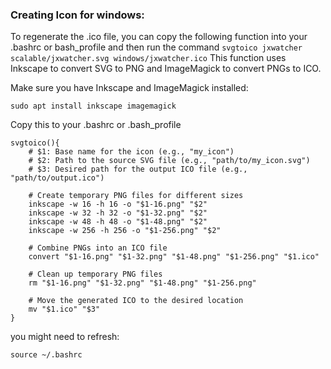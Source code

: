 


### Creating Icon for windows:

To regenerate the .ico file, you can copy the following function into your .bashrc or bash_profile
and then run the command `svgtoico jxwatcher scalable/jxwatcher.svg windows/jxwatcher.ico`
This function uses Inkscape to convert SVG to PNG and ImageMagick to convert PNGs to ICO.

Make sure you have Inkscape and ImageMagick installed:
```
sudo apt install inkscape imagemagick  
```

Copy this to your .bashrc or .bash_profile

```
svgtoico(){
    # $1: Base name for the icon (e.g., "my_icon")
    # $2: Path to the source SVG file (e.g., "path/to/my_icon.svg")
    # $3: Desired path for the output ICO file (e.g., "path/to/output.ico")

    # Create temporary PNG files for different sizes
    inkscape -w 16 -h 16 -o "$1-16.png" "$2"
    inkscape -w 32 -h 32 -o "$1-32.png" "$2"
    inkscape -w 48 -h 48 -o "$1-48.png" "$2"
    inkscape -w 256 -h 256 -o "$1-256.png" "$2"

    # Combine PNGs into an ICO file
    convert "$1-16.png" "$1-32.png" "$1-48.png" "$1-256.png" "$1.ico"

    # Clean up temporary PNG files
    rm "$1-16.png" "$1-32.png" "$1-48.png" "$1-256.png"

    # Move the generated ICO to the desired location
    mv "$1.ico" "$3"
}
```

you might need to refresh:
```
source ~/.bashrc
```